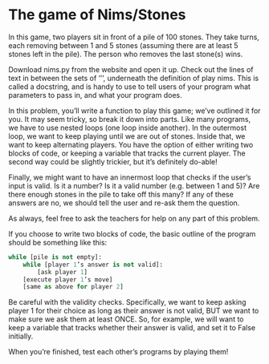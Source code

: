 # The game of Nims/Stones

In this game, two players sit in front of a pile of 100 stones. They take turns, each removing between 1 and 5 stones (assuming there are at least 5 stones left in the pile). The person who removes the last stone(s) wins.

Download nims.py from the website and open it up. Check out the lines of text in between the sets of ’’’, underneath the definition of play nims. This is called a docstring, and is handy to use to tell users of your program what parameters to pass in, and what your program does.

In this problem, you’ll write a function to play this game; we’ve outlined it for you. It may seem tricky, so break it down into parts. Like many programs, we have to use nested loops (one loop inside another). In the outermost loop, we want to keep playing until we are out of stones. Inside that, we want to keep alternating players. You have the option of either writing two blocks of code, or keeping a variable that tracks the current player. The second way could be slightly trickier, but it’s definitely do-able!

Finally, we might want to have an innermost loop that checks if the user’s input is valid. Is it a number? Is it a valid number (e.g. between 1 and 5)? Are there enough stones in the pile to take off this many? If any of these answers are no, we should tell the user and re-ask them the question.

As always, feel free to ask the teachers for help on any part of this problem.

If you choose to write two blocks of code, the basic outline of the program should be something like this:
```python
while [pile is not empty]:
    while [player 1’s answer is not valid]:
        [ask player 1]
    [execute player 1’s move]
    [same as above for player 2]
```

Be careful with the validity checks. Specifically, we want to keep asking player 1 for their choice as long as their answer is not valid, BUT we want to make sure we ask them at least ONCE. So, for example, we will want to keep a variable that tracks whether their answer is valid, and set it to False initially.

When you’re finished, test each other’s programs by playing them!
